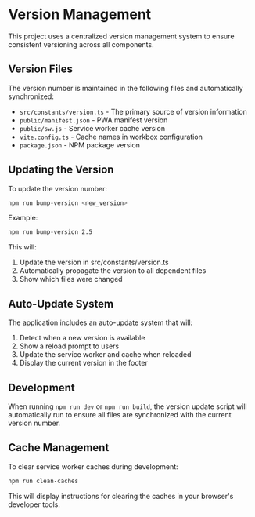 # Version Management

This project uses a centralized version management system to ensure consistent versioning across all components.

## Version Files

The version number is maintained in the following files and automatically synchronized:
- `src/constants/version.ts` - The primary source of version information
- `public/manifest.json` - PWA manifest version
- `public/sw.js` - Service worker cache version
- `vite.config.ts` - Cache names in workbox configuration
- `package.json` - NPM package version

## Updating the Version

To update the version number:

```bash
npm run bump-version <new_version>
```

Example:
```bash
npm run bump-version 2.5
```

This will:
1. Update the version in src/constants/version.ts
2. Automatically propagate the version to all dependent files
3. Show which files were changed

## Auto-Update System

The application includes an auto-update system that will:
1. Detect when a new version is available
2. Show a reload prompt to users
3. Update the service worker and cache when reloaded
4. Display the current version in the footer

## Development

When running `npm run dev` or `npm run build`, the version update script will automatically run to ensure all files are synchronized with the current version number.

## Cache Management

To clear service worker caches during development:
```bash
npm run clean-caches
```

This will display instructions for clearing the caches in your browser's developer tools.